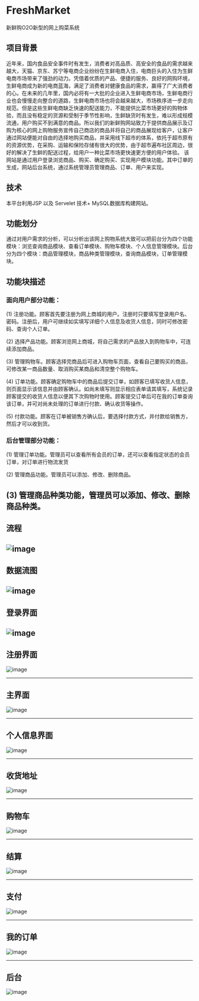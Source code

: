 # FreshMarket
新鲜购O2O新型的网上购菜系统
## 项目背景
近年来，国内食品安全事件时有发生，消费者对高品质、高安全的食品的需求越来越大，天猫、京东、苏宁等电商企业纷纷在生鲜电商入住，电商巨头的入住为生鲜电商市场带来了强劲的动力。凭借着优质的产品、便捷的服务、良好的网购环境，生鲜电商成为新的电商蓝海，满足了消费者对健康食品的需求，赢得了广大消费者的心。在未来的几年里，国内必将有一大批的企业进入生鲜电商市场，生鲜电商行业也会慢慢走向整合的道路，生鲜电商市场也将会越来越大，市场秩序进一步走向规范。但是这些生鲜电商缺乏快速的配送能力，不能提供比菜市场更好的购物体验，而且没有稳定的货源和受制于季节性影响，生鲜缺货时有发生，难以形成规模流通，用户购买不到满意的商品。所以我们的新鲜购网站致力于提供商品展示及订购为核心的网上购物服务宣传自己商店的商品并将自己的商品展现给客户，让客户通过网站便能对自由的选择地购买商品，并采用线下超市的体系，依托于超市原有的资源优势，在采购、运输和保险存储有很大的优势，由于超市遍布社区周边，很好的解决了生鲜的配送过程，给用户一种比菜市场更快速更方便的用户体验。 该网站是通过用户登录浏览商品、购买、确定购买、实现用户模块功能。其中订单的生成，网站后台系统，通过系统管理员管理商品、订单、用户来实现。
## 技术
本平台利用JSP 以及 Servelet 技术+ MySQL数据库构建网站。


## 功能划分
通过对用户需求的分析，可以分析出该网上购物系统大致可以把前台分为四个功能模块：浏览查询商品模块、查看订单模块、购物车模块、个人信息管理模块。后台分为四个模块：商品管理模块，商品种类管理模块，查询商品模块，订单管理模块。
## 功能块描述
### 面向用户部分功能：
(1) 注册功能。顾客首先要注册为网上商城的用户。注册时只要填写登录用户名、密码。注册后，用户可继续如实填写详细个人信息及收货人信息，同时可修改密码、查询个人订单。

(2) 选择产品功能。顾客浏览网上商城，将自己需求的产品放入到购物车中，可连续添加商品。

(3) 管理购物车。顾客选择完商品后可进入购物车页面，查看自己要购买的商品，可修改某一商品数量、取消购买某商品和清空整个购物车。

(4) 订单功能。顾客确定购物车中的商品后提交订单，如顾客已填写收货人信息，则页面显示该信息并由顾客确认。如尚未填写则显示相应表单请其填写，系统记录顾客提交的收货人信息以便其下次购物时使用。顾客提交订单后可在我的订单查询该订单，并可对尚未处理的订单进行付款、确认收货等操作。

(5) 付款功能。顾客在订单被销售方确认后，要选择付款方式，并付款给销售方，然后才可以收到货。

### 后台管理部分功能：
(1) 管理订单功能。管理员可以查看所有会员的订单，还可以查看指定状态的会员订单，对订单进行物流发货

(2) 管理商品功能。管理员可以添加、修改、删除商品。

(3) 管理商品种类功能，管理员可以添加、修改、删除商品种类。
----------

## 流程

![image](https://github.com/cckevincyh/FreshMarket/blob/master/img/1.png)
----------

## 数据流图

![image](https://github.com/cckevincyh/FreshMarket/blob/master/img/2.png)
----------

## 登录界面 

![image](https://github.com/cckevincyh/FreshMarket/blob/master/img/login.png)
----------
## 注册界面

![image](https://github.com/cckevincyh/FreshMarket/blob/master/img/regist.png)

----------
## 主界面

![image](https://github.com/cckevincyh/FreshMarket/blob/master/img/index.png)

----------

## 个人信息界面

![image](https://github.com/cckevincyh/FreshMarket/blob/master/img/info.png)

----------

## 收货地址

![image](https://github.com/cckevincyh/FreshMarket/blob/master/img/address.png)

----------

## 购物车

![image](https://github.com/cckevincyh/FreshMarket/blob/master/img/cart.png)

----------
## 结算

![image](https://github.com/cckevincyh/FreshMarket/blob/master/img/Settlement.png)

----------
## 支付

![image](https://github.com/cckevincyh/FreshMarket/blob/master/img/pay.png)

----------
## 我的订单

![image](https://github.com/cckevincyh/FreshMarket/blob/master/img/order.png)

----------

## 后台

![image](https://github.com/cckevincyh/FreshMarket/blob/master/img/admin.png)

